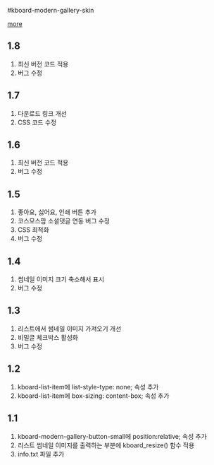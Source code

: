 #kboard-modern-gallery-skin

[more](https://www.cosmosfarm.com/wpstore/product/kboard-modern-gallery-skin)

1.8
----------------------------------

  1. 최신 버전 코드 적용
  2. 버그 수정


1.7
----------------------------------

  1. 다운로드 링크 개선
  2. CSS 코드 수정
  

1.6
----------------------------------

  1. 최신 버전 코드 적용
  2. 버그 수정


1.5
----------------------------------

  1. 좋아요, 싫어요, 인쇄 버튼 추가
  2. 코스모스팜 소셜댓글 연동 버그 수정
  3. CSS 최적화
  4. 버그 수정


1.4
----------------------------------

  1. 썸네일 이미지 크기 축소해서 표시
  2. 버그 수정


1.3
----------------------------------

  1. 리스트에서 썸네일 이미지 가져오기 개선
  2. 비밀글 체크박스 활성화
  3. 버그 수정


1.2
----------------------------------

  1. kboard-list-item에 list-style-type: none; 속성 추가
  2. kboard-list-item에 box-sizing: content-box; 속성 추가


1.1
----------------------------------

  1. kboard-modern-gallery-button-small에 position:relative; 속성 추가
  2. 리스트 썸네일 이미지를 출력하는 부분에 kboard_resize() 함수 적용
  3. info.txt 파일 추가

